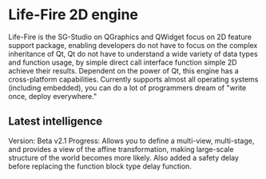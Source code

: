 Life-Fire 2D engine
===================================
Life-Fire is the SG-Studio on QGraphics and QWidget focus on 2D feature support package, enabling developers do not have to focus on the complex inheritance of Qt, Qt do not have to understand a wide variety of data types and function usage, by simple direct call interface function simple 2D achieve their results. Dependent on the power of Qt, this engine has a cross-platform capabilities. Currently supports almost all operating systems (including embedded), you can do a lot of programmers dream of "write once, deploy everywhere."

Latest intelligence
-----------------------------------
Version: Beta v2.1
Progress: Allows you to define a multi-view, multi-stage, and provides a view of the affine transformation, making large-scale structure of the world becomes more likely. Also added a safety delay before replacing the function block type delay function.